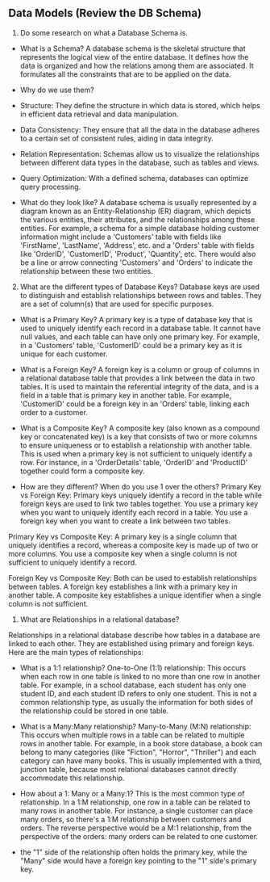 ## Data Models (Review the DB Schema)

1. Do some research on what a Database Schema is.
- What is a Schema?
A database schema is the skeletal structure that represents the logical view of the entire database. It defines how the data is organized and how the relations among them are associated. It formulates all the constraints that are to be applied on the data.

- Why do we use them?
- Structure: They define the structure in which data is stored, which helps in efficient data retrieval and data manipulation.
- Data Consistency: They ensure that all the data in the database adheres to a certain set of consistent rules, aiding in data integrity.
- Relation Representation: Schemas allow us to visualize the relationships between different data types in the database, such as tables and views.
- Query Optimization: With a defined schema, databases can optimize query processing.

- What do they look like?
A database schema is usually represented by a diagram known as an Entity-Relationship (ER) diagram, which depicts the various entities, their attributes, and the relationships among these entities. For example, a schema for a simple database holding customer information might include a 'Customers' table with fields like 'FirstName', 'LastName', 'Address', etc. and a 'Orders' table with fields like 'OrderID', 'CustomerID', 'Product', 'Quantity', etc. There would also be a line or arrow connecting 'Customers' and 'Orders' to indicate the relationship between these two entities.

2. What are the different types of Database Keys?
 Database keys are used to distinguish and establish relationships between rows and tables. They are a set of column(s) that are used for specific purposes.

- What is a Primary Key?
A primary key is a type of database key that is used to uniquely identify each record in a database table. It cannot have null values, and each table can have only one primary key. For example, in a 'Customers' table, 'CustomerID' could be a primary key as it is unique for each customer.

- What is a Foreign Key?
A foreign key is a column or group of columns in a relational database table that provides a link between the data in two tables. It is used to maintain the referential integrity of the data, and is a field in a table that is primary key in another table. For example, 'CustomerID' could be a foreign key in an 'Orders' table, linking each order to a customer.

- What is a Composite Key?
A composite key (also known as a compound key or concatenated key) is a key that consists of two or more columns to ensure uniqueness or to establish a relationship with another table. This is used when a primary key is not sufficient to uniquely identify a row. For instance, in a 'OrderDetails' table, 'OrderID' and 'ProductID' together could form a composite key.

- How are they different? When do you use 1 over the others?
Primary Key vs Foreign Key: Primary keys uniquely identify a record in the table while foreign keys are used to link two tables together. You use a primary key when you want to uniquely identify each record in a table. You use a foreign key when you want to create a link between two tables.

Primary Key vs Composite Key: A primary key is a single column that uniquely identifies a record, whereas a composite key is made up of two or more columns. You use a composite key when a single column is not sufficient to uniquely identify a record.

Foreign Key vs Composite Key: Both can be used to establish relationships between tables. A foreign key establishes a link with a primary key in another table. A composite key establishes a unique identifier when a single column is not sufficient.

1. What are Relationships in a relational database?

Relationships in a relational database describe how tables in a database are linked to each other. They are established using primary and foreign keys. Here are the main types of relationships:

- What is a 1:1 relationship?
One-to-One (1:1) relationship: This occurs when each row in one table is linked to no more than one row in another table. For example, in a school database, each student has only one student ID, and each student ID refers to only one student. This is not a common relationship type, as usually the information for both sides of the relationship could be stored in one table.

- What is a Many:Many relationship?
Many-to-Many (M:N) relationship: This occurs when multiple rows in a table can be related to multiple rows in another table. For example, in a book store database, a book can belong to many categories (like "Fiction", "Horror", "Thriller") and each category can have many books. This is usually implemented with a third, junction table, because most relational databases cannot directly accommodate this relationship.

- How about a 1: Many or a Many:1?
This is the most common type of relationship. In a 1:M relationship, one row in a table can be related to many rows in another table. For instance, a single customer can place many orders, so there's a 1:M relationship between customers and orders. The reverse perspective would be a M:1 relationship, from the perspective of the orders: many orders can be related to one customer.

- the "1" side of the relationship often holds the primary key, while the "Many" side would have a foreign key pointing to the "1" side's primary key.
